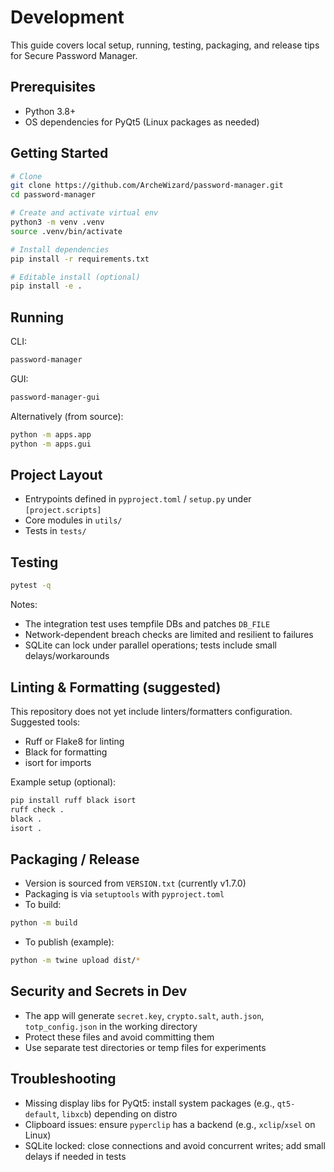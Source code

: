 # Development

This guide covers local setup, running, testing, packaging, and release tips for Secure Password Manager.

## Prerequisites

- Python 3.8+
- OS dependencies for PyQt5 (Linux packages as needed)

## Getting Started

```bash
# Clone
git clone https://github.com/ArcheWizard/password-manager.git
cd password-manager

# Create and activate virtual env
python3 -m venv .venv
source .venv/bin/activate

# Install dependencies
pip install -r requirements.txt

# Editable install (optional)
pip install -e .
```

## Running

CLI:

```bash
password-manager
```

GUI:

```bash
password-manager-gui
```

Alternatively (from source):

```bash
python -m apps.app
python -m apps.gui
```

## Project Layout

- Entrypoints defined in `pyproject.toml` / `setup.py` under `[project.scripts]`
- Core modules in `utils/`
- Tests in `tests/`

## Testing

```bash
pytest -q
```

Notes:

- The integration test uses tempfile DBs and patches `DB_FILE`
- Network-dependent breach checks are limited and resilient to failures
- SQLite can lock under parallel operations; tests include small delays/workarounds

## Linting & Formatting (suggested)

This repository does not yet include linters/formatters configuration. Suggested tools:

- Ruff or Flake8 for linting
- Black for formatting
- isort for imports

Example setup (optional):

```bash
pip install ruff black isort
ruff check .
black .
isort .
```

## Packaging / Release

- Version is sourced from `VERSION.txt` (currently v1.7.0)
- Packaging is via `setuptools` with `pyproject.toml`
- To build:

```bash
python -m build
```

- To publish (example):

```bash
python -m twine upload dist/*
```

## Security and Secrets in Dev

- The app will generate `secret.key`, `crypto.salt`, `auth.json`, `totp_config.json` in the working directory
- Protect these files and avoid committing them
- Use separate test directories or temp files for experiments

## Troubleshooting

- Missing display libs for PyQt5: install system packages (e.g., `qt5-default`, `libxcb`) depending on distro
- Clipboard issues: ensure `pyperclip` has a backend (e.g., `xclip`/`xsel` on Linux)
- SQLite locked: close connections and avoid concurrent writes; add small delays if needed in tests
